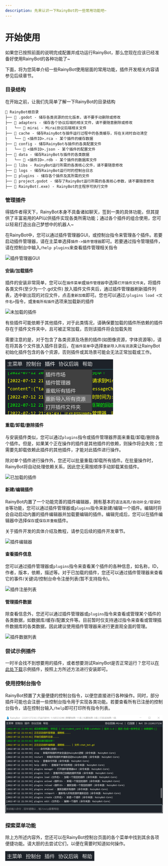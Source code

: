 ```yaml
---
description: 先来认识一下RainyBot的一些常用功能吧~
---
```


# 开始使用

如果您已按照前面的说明完成配置并成功运行RainyBot，那么您现在应该已经准备好使用RainyBot的各种功能了\~

下面，将为您简单介绍一些RainyBot使用层面的常用功能，插件开发相关内容请参见后续章节。

### 目录结构

在开始之前，让我们先简单了解一下RainyBot的目录结构

```
📂 RainyBot根目录
├── 📂 .godot - 储存各类资源的优化版本，请不要手动删除或修改
├── 📂 adapters - 储存各个协议后端的相关文件，请不要随意删除或修改
|   └── 📂 mirai - Mirai协议后端相关文件
├── 📂 cache - 储存RainyBot与插件运行过程中的各类缓存，将在关闭时自动清空
|   └── 📜 <插件ID>.rca - 某个插件的缓存数据
├── 📂 config - 储存RainyBot与插件的各类配置文件
|   └── 📜 <插件ID>.json - 某个插件的配置文件
├── 📂 data - 储存RainyBot与插件的各类数据
|   └── 📜 <插件ID>.rdb - 某个插件的数据库文件
├── 📂 libs - RainyBot运行所需的各类核心文件，请不要随意修改
├── 📂 logs - 储存RainyBot运行时的控制台日志
├── 📂 plugins - 储存各个插件及其所需的文件
├── 📜 project.godot - 储存了RainyBot运行所需的各类核心参数，请不要随意修改
├── 📜 RainyBot(.exe) - RainyBot的主程序可执行文件
```

### 管理插件

得插件者得天下，RainyBot本身不具备诸如聊天，签到一类的具体功能，但其提供了丰富易用的API以供插件实现各类所需功能；通过各个插件的组合使用，您可以轻易打造出自己梦想中的机器人\~

在RainyBot中，您可以通过插件管理器GUI，或控制台指令来管理各个插件。若要启动插件管理器，请在主菜单选择`插件->插件管理器`即可。若要通过指令管理插件，请在控制台中输入`/help plugins`来查看插件管理相关指令

![插件管理器GUI](../.gitbook/assets/plugin\_manager.png)

#### 安装/加载插件

插件的安装非常简单，您可以在`插件菜单`或`插件管理器`中选择`打开插件文件夹`，将插件各类文件(至少为一个.gd文件) 放入插件文件夹后，通过插件管理器刷新插件列表，选中新出现的对应文件，点击`重新加载`即可。您也可以通过`/plugins load <文件名>`指令，或`重载所有插件`选项来加载新的插件

![未加载的插件](../.gitbook/assets/plugin\_manager\_unloaded.png)

有些插件可能依赖于其他插件，对于此类情况，请确保要加载的插件所依赖的插件存在于插件文件夹中，且可被正常加载，否则该插件将会加载失败

需要注意的是，对于包含了各类资源及场景的插件(如图像资源，字体资源等)，请在将其各个文件放入插件目录后，在`插件菜单`中选择`重新导入所有资源`来让RainyBot初始化插件包含的各个资源，否则插件或其场景可能会无法正常加载或工作。

![重新导入所有资源](../.gitbook/assets/reimport.png)

#### 重载/卸载/删除插件

与安装插件类似，您可以通过`plugins`指令或插件管理器界面来重载/卸载/删除各个插件。但是，如果某个正在操作的插件是其他插件的依赖，则操作将会失败；您需要先卸载依赖此插件的其他插件，才能对此插件进行操作。

除对单个插件进行操作外，您还可以批量重载/卸载所有插件。在批量操作时，RainyBot将自动处理依赖关系，因此您无需按顺序手动卸载某些插件。

![已加载的插件](../.gitbook/assets/plugin\_manager\_loaded.png)

#### 新建/编辑插件

RainyBot内置了一个功能完善的插件编辑器，拥有基本的`语法高亮/自动补全/错误检查`等功能，您可以通过插件管理器或`plugins`指令来新建/编辑一个插件。编辑时将会自动启动内置的插件编辑器并加载要编辑的插件。编辑完成后，您可以在插件编辑器中选择`保存`或`保存并重载`插件。

关于插件开发的具体介绍及教程，请参见后续的插件开发章节。

![插件编辑器](../.gitbook/assets/plugin\_editor.png)

#### 查看插件信息

您可以通过插件管理器或`plugins`指令来查看某个插件的各种信息，如名称，ID，作者，版本，依赖，描述等。对于已加载的插件，您还可以通过插件管理器来查看它的事件/关键词/控制台命令注册列表(暂不支持指令)。

![插件注册列表](../.gitbook/assets/plugin\_register.png)

#### 管理插件数据

除查看信息外，您还可以通过插件管理器或`plugins`指令来查看或管理某个插件的各类数据，如数据库/缓存/配置文件等。目前暂时仅支持通过指令来查看或管理插件数据库的各类数据，因此建议使用插件管理器来进行更直观全面的管理。

![插件数据列表](../.gitbook/assets/plugin\_data.png)

### 尝试示例插件

一时半会找不到想要用的插件，或者想要测试RainyBot是否正常运行？您可以[在此处下载](https://github.com/Xwdit/RainyBot-Docs/tree/main/examples)示例插件，按照上方所述方法进行安装即可。

### 使用控制台指令

RainyBot预置了大量便捷的控制台指令，以便您直接进行各种操作。同时，部分插件可能也会注册一些控制台指令用于实现各类功能。若要查看所有已注册的控制台指令，请在控制台输入`/help`即可打印所有指令列表。

![RainyBot控制台](../.gitbook/assets/console.png)

### 探索菜单功能

除上方所述内容外，您还可以在RainyBot控制台页面的各个菜单中找到其余各项便捷功能。请大胆的去尝试它们，以便在需要时知道如何操作。

![主菜单](../.gitbook/assets/menu.png)
